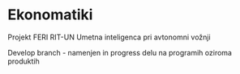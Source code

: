 # Ekonomatiki
Projekt FERI RIT-UN Umetna inteligenca pri avtonomni vožnji

Develop branch - namenjen in progress delu na programih oziroma produktih

